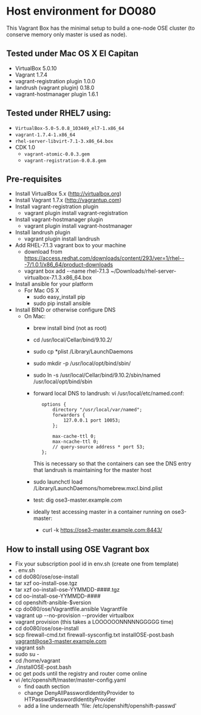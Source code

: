 
# Host environment for DO080

This Vagrant Box has the minimal setup to build a one-node OSE cluster (to conserve memory only master is used as node). 

## Tested under Mac OS X El Capitan

* VirtualBox 5.0.10 
* Vagrant 1.7.4
* vagrant-registration plugin 1.0.0 
* landrush (vagrant plugin) 0.18.0
* vagrant-hostmanager plugin 1.6.1

## Tested under RHEL7 using:

* `VirtualBox-5.0-5.0.8_103449_el7-1.x86_64`
* `vagrant-1.7.4-1.x86_64`
* `rhel-server-libvirt-7.1-3.x86_64.box`
* CDK 1.0
  * `vagrant-atomic-0.0.3.gem`
  * `vagrant-registration-0.0.8.gem`

## Pre-requisites
* Install VirtualBox 5.x (http://virtualbox.org)
* Install Vagrant 1.7.x (http://vagrantup.com)
* Install vagrant-registration plugin
  * vagrant plugin install vagrant-registration
* Install vagrant-hostmanager plugin
  * vagrant plugin install vagrant-hostmanager
* Install landrush plugin
  * vagrant plugin install landrush 
* Add RHEL-7.1.3 vagrant box to your machine
  * download from https://access.redhat.com/downloads/content/293/ver=1/rhel---7/1.0.1/x86_64/product-downloads 
  * vagrant box add --name rhel-7.1.3 ~/Downloads/rhel-server-virtualbox-7.1.3.x86_64.box
* Install ansible for your platform
  * For Mac OS X
    * sudo easy_install pip
    * sudo pip install ansible
* Install BIND or otherwise configure DNS
  * On Mac:
    * brew install bind (not as root)
    * cd /usr/local/Cellar/bind/9.10.2/
    * sudo cp *plist /Library/LaunchDaemons
    * sudo mkdir -p /usr/local/opt/bind/sbin/
    * sudo ln -s /usr/local/Cellar/bind/9.10.2/sbin/named /usr/local/opt/bind/sbin
    * forward local DNS to landrush: vi /usr/local/etc/named.conf:

             options {
                 directory "/usr/local/var/named";
                 forwarders {
                     127.0.0.1 port 10053;
                 };
        
                 max-cache-ttl 0;
                 max-ncache-ttl 0;
                 // query-source address * port 53;
             };
      
      This is necessary so that the containers can see the DNS entry that landrush is maintaining for the master host

    * sudo launchctl load /Library/LaunchDaemons/homebrew.mxcl.bind.plist
    * test: dig ose3-master.example.com
    * ideally test accessing master in a container running on ose3-master:
      * curl -k https://ose3-master.example.com:8443/

## How to install using OSE Vagrant box
* Fix your subscription pool id in env.sh (create one from template)
* . env.sh
* cd do080/ose/ose-install
* tar xzf oo-install-ose.tgz
* tar xzf oo-install-ose-YYMMDD-####.tgz
* cd oo-install-ose-YYMMDD-####
* cd openshift-ansible-$version
* cp do080/ose/Vagrantfile.ansible Vagrantfile
* vagrant up --no-provision --provider virtualbox
* vagrant provision (this takes a LOOOOOONNNNNGGGGG time) 
* cd do080/ose/ose-install
* scp firewall-cmd.txt firewall-sysconfig.txt installOSE-post.bash vagrant@ose3-master.example.com
* vagrant ssh
* sudo su -
* cd /home/vagrant
* ./installOSE-post.bash
* oc get pods until the registry and router come online
* vi /etc/openshift/master/master-config.yaml
  * find oauth section
  * change DenyAllPasswordIdentityProvider to HTPasswdPasswordIdentityProvider
  * add a line underneath 'file: /etc/openshift/openshift-passwd'
